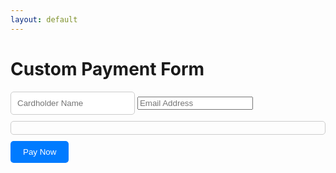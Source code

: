 ```yaml
---
layout: default
---
```


<!DOCTYPE html>
<html lang="en">
<head>
  <meta charset="UTF-8">
  <meta name="viewport" content="width=device-width, initial-scale=1.0">
  <title>Custom Payment Form</title>
  <script src="https://js.stripe.com/v3/"></script>
  <style>
    /* Add your custom CSS styles here */
    /* Example styles for demonstration */
    #card-element {
      margin-bottom: 10px;
      padding: 10px;
      border: 1px solid #ccc;
      border-radius: 5px;
    }
    #card-holder-name {
      margin-bottom: 10px;
      padding: 10px;
      border: 1px solid #ccc;
      border-radius: 5px;
    }
    #card-button {
      padding: 10px 20px;
      background-color: #007bff;
      color: #fff;
      border: none;
      border-radius: 5px;
      cursor: pointer;
    }
  </style>
</head>
<body>

<h1>Custom Payment Form</h1>

<form id="payment-form">
  <input type="text" id="card-holder-name" placeholder="Cardholder Name">
  <input type="email" id="email" placeholder="Email Address">
  <div id="card-element"></div>
  <button id="card-button" type="submit">Pay Now</button>
</form>

<script>
  var stripe = Stripe('pk_test_51OmfAYE2UvP4xcDs92nWGG93clovJ2N6OBjuvPv9k26lrUnU0VDdS4ra32km006KbVhlHGygobi4SQpTbpBTeyGa00FwesDfwo');
  var elements = stripe.elements();
  var cardElement = elements.create('card');
  cardElement.mount('#card-element');

  var cardButton = document.getElementById('card-button');

  cardButton.addEventListener('click', function(ev) {
  ev.preventDefault();

  // Collect form data
  var cardHolderName = document.getElementById('card-holder-name').value;
  var email = document.getElementById('email').value; // Assuming you have an input field for email
  var paymentMethod = 'pm_card_visa'; // Replace with actual payment method ID
  var priceId = 'price_1On33zE2UvP4xcDsDD9jPJzw'; // Replace with actual price ID
  
  // Make AJAX request to Netlify Function endpoint
  fetch('https://gastrali.netlify.app/.netlify/functions/server', {
    method: 'POST',
    headers: {
      'Content-Type': 'application/json'
    },
    body: JSON.stringify({
      email: email,
      payment_method: paymentMethod,
      priceId: priceId
    })
  })
  .then(response => {
    if (!response.ok) {
      throw new Error('Failed to create subscription');
    }
    return response.json();
  })
  .then(data => {
    // Handle successful subscription creation
    alert('Subscription created successfully!');
  })
  .catch(error => {
    // Handle errors
    console.error('Error creating subscription:', error);
    alert('Failed to create subscription. Please try again later.');
  });
});
</script>

</body>
</html>
